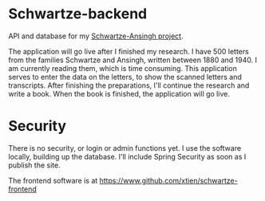 # Schwartze-backend
API and database for my [Schwartze-Ansingh project](https://www.lizzyansingh.nl).

The application will go live after I finished my research.
I have 500 letters from the families Schwartze and Ansingh, written between 1880 and 1940. I am currently reading them, which is time consuming. This application serves to enter the data on the letters, to show the scanned letters and transcripts. After finishing the preparations, I'll continue the research and write a book. When the book is finished, the application will go live. 

# Security
There is no security, or login or admin functions yet. I use the software locally, building up the database. I'll include Spring Security
as soon as I publish the site.

The frontend software is at https://www.github.com/xtien/schwartze-frontend
